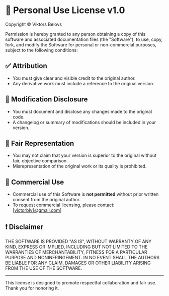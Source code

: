 # 📜 Personal Use License v1.0

Copyright © Viktors Belovs

Permission is hereby granted to any person obtaining a copy of this software and associated documentation files (the "Software"), to use, copy, fork, and modify the Software for personal or non-commercial purposes, subject to the following conditions:

## ✅ Attribution
- You must give clear and visible credit to the original author.
- Any derivative work must include a reference to the original version.

## 📂 Modification Disclosure
- You must document and disclose any changes made to the original code.
- A changelog or summary of modifications should be included in your version.

## 🚫 Fair Representation
- You may not claim that your version is superior to the original without fair, objective comparison.
- Misrepresentation of the original work or its quality is prohibited.

## 💼 Commercial Use
- Commercial use of this Software is **not permitted** without prior written consent from the original author.
- To request commercial licensing, please contact: [victorblv1@gmail.com]

## ❗ Disclaimer
THE SOFTWARE IS PROVIDED "AS IS", WITHOUT WARRANTY OF ANY KIND, EXPRESS OR IMPLIED, INCLUDING BUT NOT LIMITED TO THE WARRANTIES OF MERCHANTABILITY, FITNESS FOR A PARTICULAR PURPOSE AND NONINFRINGEMENT. IN NO EVENT SHALL THE AUTHORS BE LIABLE FOR ANY CLAIM, DAMAGES OR OTHER LIABILITY ARISING FROM THE USE OF THE SOFTWARE.

---

This license is designed to promote respectful collaboration and fair use. Thank you for honoring it.